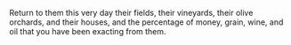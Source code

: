 Return to them this very day their fields, their vineyards, their olive orchards, and their houses, and the percentage of money, grain, wine, and oil that you have been exacting from them.
